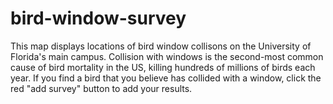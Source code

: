 # bird-window-survey
This map displays locations of bird window collisons on the University of Florida's main campus. Collision with windows is the second-most common cause of bird mortality in the US, killing hundreds of millions of birds each year. 
If you find a bird that you believe has collided with a window, click the red "add survey" button to add your results.
